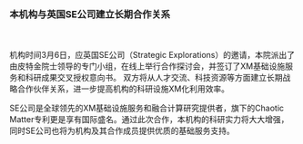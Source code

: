 <h3 class="text-center">本机构与英国SE公司建立长期合作关系</h3>

[title]: <> (本机构与英国SE公司建立长期合作关系)
[time]: <> (2020-03-06)


　　


机构时间3月6日，应英国SE公司（Strategic Explorations）的邀请，本院派出了由皮特金院士领导的专门小组，在线上举行合作探讨会，并签订了XM基础设施服务和科研成果交叉授权意向书。 双方将从人才交流、科技资源等方面建立长期战略合作伙伴关系，进一步提高机构的科研设施XM化利用效率。

SE公司是全球领先的XM基础设施服务和融合计算研究提供者，旗下的Chaotic Matter专利更是享有国际盛名。通过此次合作，本机构的科研实力将大大增强，同时SE公司也将为机构及其合作成员提供优质的基础服务支持。

